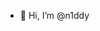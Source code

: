 - 👋 Hi, I’m @n1ddy

<!---
n1ddy/n1ddy is a ✨ special ✨ repository because its `README.md` (this file) appears on your GitHub profile.
You can click the Preview link to take a look at your changes.
--->
